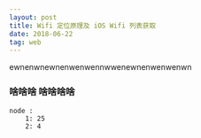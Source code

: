 ```yaml
---
layout: post
title: Wifi 定位原理及 iOS Wifi 列表获取
date: 2018-06-22
tag: web
---
```

ewnenwnewnenwenwennwwenewnenwenwenwn

###  啥啥啥 啥啥啥啥 
```
node :
	1: 25
	2: 4
```